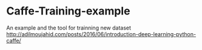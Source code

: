 # Caffe-Training-example
An example and the tool for trainning new dataset
http://adilmoujahid.com/posts/2016/06/introduction-deep-learning-python-caffe/
